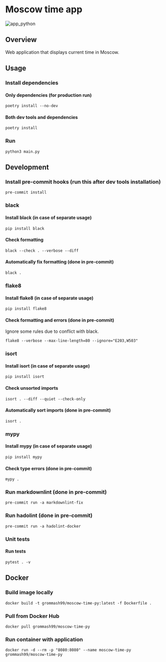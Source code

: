 # Moscow time app

![app_python](https://github.com/ezio-42/devops-labs/actions/workflows/app_python.yaml/badge.svg)

## Overview

Web application that displays current time in Moscow.

## Usage

### Install dependencies

#### Only dependencies (for production run)

    poetry install --no-dev

#### Both dev tools and dependencies

    poetry install

### Run

    python3 main.py

## Development

### Install pre-commit hooks (run this after dev tools installation)

    pre-commit install

### black

#### Install black (in case of separate usage)

    pip install black

#### Check formatting

    black --check . --verbose --diff

#### Automatically fix formatting (done in pre-commit)

    black .

### flake8

#### Install flake8 (in case of separate usage)

    pip install flake8

#### Check formatting and errors (done in pre-commit)

Ignore some rules due to conflict with black.

    flake8 --verbose --max-line-length=80 --ignore="E203,W503"

### isort

#### Install isort (in case of separate usage)

    pip install isort

#### Check unsorted imports

    isort . --diff --quiet --check-only

#### Automatically sort imports (done in pre-commit)

    isort .

### mypy

#### Install mypy (in case of separate usage)

    pip install mypy

#### Check type errors (done in pre-commit)

    mypy .

### Run markdownlint (done in pre-commit)

    pre-commit run -a markdownlint-fix

### Run hadolint (done in pre-commit)

    pre-commit run -a hadolint-docker

### Unit tests

#### Run tests

    pytest . -v

## Docker

### Build image locally

    docker build -t grommash99/moscow-time-py:latest -f Dockerfile .

### Pull from Docker Hub

    docker pull grommash99/moscow-time-py

### Run container with application

    docker run -d --rm -p "8080:8080" --name moscow-time-py grommash99/moscow-time-py
